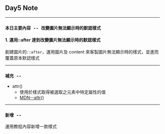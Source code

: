 ## **Day5 Note**

---

### `本日主要內容 -- 改變圖片無法顯示時的默認樣式`

#### 1. 運用::after 達到改變圖片無法顯示時的默認樣式

創建圖片的`::after`，運用圖片及 content 來客製圖片無法顯示時的樣式，並進而覆蓋原本默認樣式

---

### **`補充 --`**

- attr()
  - 使用於樣式取得被選取之元素中特定屬性的值
  - [MDN--attr()](https://developer.mozilla.org/en-US/docs/Web/CSS/attr)

---

### **`新增 --`**

運用教程內容新增一款樣式
